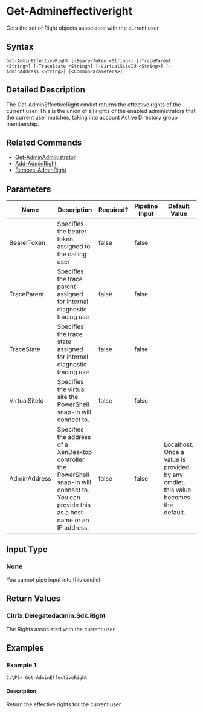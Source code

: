 ﻿
# Get-Admineffectiveright
Gets the set of Right objects associated with the current user.
## Syntax

```
Get-AdminEffectiveRight [-BearerToken <String>] [-TraceParent <String>] [-TraceState <String>] [-VirtualSiteId <String>] [-AdminAddress <String>] [<CommonParameters>]
```

## Detailed Description
The Get-AdminEffectiveRight cmdlet returns the effective rights of the current user. This is the union of all rights of the enabled administrators that the current user matches, taking into account Active Directory group membership.


## Related Commands

* [Get-AdminAdministrator](../Get-AdminAdministrator/)
* [Add-AdminRight](../Add-AdminRight/)
* [Remove-AdminRight](../Remove-AdminRight/)
## Parameters
| Name   | Description | Required? | Pipeline Input | Default Value |
| --- | --- | --- | --- | --- |
| BearerToken | Specifies the bearer token assigned to the calling user | false | false |  |
| TraceParent | Specifies the trace parent assigned for internal diagnostic tracing use | false | false |  |
| TraceState | Specifies the trace state assigned for internal diagnostic tracing use | false | false |  |
| VirtualSiteId | Specifies the virtual site the PowerShell snap-in will connect to. | false | false |  |
| AdminAddress | Specifies the address of a XenDesktop controller the PowerShell snap-in will connect to. You can provide this as a host name or an IP address. | false | false | Localhost. Once a value is provided by any cmdlet, this value becomes the default. |

## Input Type

### None
You cannot pipe input into this cmdlet.
## Return Values

### Citrix.Delegatedadmin.Sdk.Right
The Rights associated with the current user
## Examples

### Example 1

```
C:\PS> Get-AdminEffectiveRight
```

#### Description
Return the effective rights for the current user.
